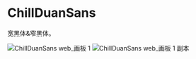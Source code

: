 # ChillDuanSans
宽黑体&amp;窄黑体。

![ChillDuanSans web_画板 1](https://github.com/Warren2060/ChillDuanSans/assets/87366329/1aeeb88e-5620-4783-b72d-cbda419f44ac)
![ChillDuanSans web_画板 1 副本](https://github.com/Warren2060/ChillDuanSans/assets/87366329/69505448-69e2-4ea3-8565-02cf2f6a9f70)
